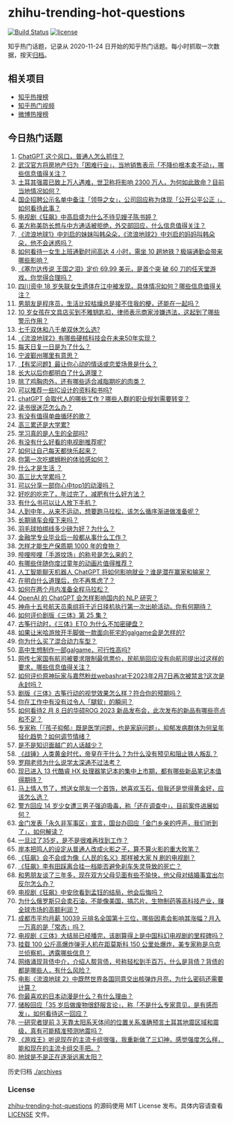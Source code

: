 # zhihu-trending-hot-questions

[![Build Status](https://github.com/justjavac/zhihu-trending-hot-questions/workflows/ci/badge.svg?branch=master)](https://github.com/justjavac/zhihu-trending-hot-questions/actions)
[![license](https://img.shields.io/github/license/justjavac/zhihu-trending-hot-questions)](https://github.com/justjavac/zhihu-trending-hot-questions/blob/master/LICENSE)

知乎热门话题，记录从 2020-11-24
日开始的知乎热门话题。每小时抓取一次数据，按天[归档](./archives)。

## 相关项目

- [知乎热搜榜](https://github.com/justjavac/zhihu-trending-top-search)
- [知乎热门视频](https://github.com/justjavac/zhihu-trending-hot-video)
- [微博热搜榜](https://github.com/justjavac/weibo-trending-hot-search)

## 今日热门话题

<!-- BEGIN -->
<!-- 最后更新时间 Thu Feb 09 2023 07:20:32 GMT+0800 (China Standard Time) -->

1. [ChatGPT 这个风口，普通人怎么抓住？](https://www.zhihu.com/question/582326598)
1. [武汉官方将房地产归为「困难行业」，当地销售表示「不降价根本卖不动」，哪些信息值得关注？](https://www.zhihu.com/question/582679090)
1. [土耳其强震已致上万人遇难，世卫称将影响 2300 万人，为何如此致命？目前当地情况如何？](https://www.zhihu.com/question/582670864)
1. [国企招聘公示名单中备注「领导之女」，公司回应称为体现「公开公平公正 」，如何看待此事？](https://www.zhihu.com/question/582796543)
1. [电视剧《狂飙》中高启盛为什么不待见嫂子陈书婷？](https://www.zhihu.com/question/581253157)
1. [美方称美防长想与中方通话被拒绝，外交部回应，什么信息值得关注？](https://www.zhihu.com/question/582794282)
1. [《流浪地球1》中刘启的妹妹叫韩朵朵，《流浪地球2》中刘启的妈妈叫韩朵朵，他不会迷惑吗？](https://www.zhihu.com/question/580342755)
1. [如何看待一女生上班通勤时间高达 4 小时，需坐 10 趟地铁？极端通勤会带来哪些影响？](https://www.zhihu.com/question/582756841)
1. [《塞尔达传说 王国之泪》定价 69.99 美元，是首个突 破 60 刀的任天堂游戏，你觉得合理吗？](https://www.zhihu.com/question/582765293)
1. [四川资中 18 岁失联女生遗体在江中被发现，具体情况如何？哪些信息值得关注？](https://www.zhihu.com/question/582750968)
1. [男朋友是程序员，生活比较枯燥总是接不住我的梗，还能在一起吗？](https://www.zhihu.com/question/581989784)
1. [10 岁女孩在文具店买到不雅钥匙扣，律师表示商家涉嫌违法，这起到了哪些警示作用？](https://www.zhihu.com/question/582007513)
1. [七千双休和八千单双休怎么选?](https://www.zhihu.com/question/582655744)
1. [《流浪地球2》有哪些硬核科技会在未来50年实现？](https://www.zhihu.com/question/581985439)
1. [每天日复一日是为了什么？](https://www.zhihu.com/question/582346151)
1. [宁波鄞州哪里有意思？](https://www.zhihu.com/question/582200924)
1. [【有奖问题】最让你心动的情话或恋爱场景是什么？](https://www.zhihu.com/question/582770485)
1. [长大以后你都明白了什么道理？](https://www.zhihu.com/question/581994563)
1. [除了鸡胸肉外，还有哪些适合减脂期吃的肉类？](https://www.zhihu.com/question/581114641)
1. [可以推荐一些IC设计的资料和书吗?](https://www.zhihu.com/question/515396181)
1. [chatGPT 会取代人的哪些工作？哪些人群的职业规划需要转变？](https://www.zhihu.com/question/582809884)
1. [读书很迷茫怎么办？](https://www.zhihu.com/question/582770719)
1. [有没有值得单曲循环的歌？](https://www.zhihu.com/question/582817032)
1. [高三累还是大学累?](https://www.zhihu.com/question/582540278)
1. [学习真的是人生的全部吗?](https://www.zhihu.com/question/582012242)
1. [有没有什么好看的电视剧推荐呢?](https://www.zhihu.com/question/582626745)
1. [如何让自己每天都快乐起来？](https://www.zhihu.com/question/581763031)
1. [你第一次吃螺蛳粉的体验感如何？](https://www.zhihu.com/question/582219336)
1. [什么才是生活 ？](https://www.zhihu.com/question/582821410)
1. [高三比大学累吗？](https://www.zhihu.com/question/582540442)
1. [可以分享一部你心中top1的动漫吗？](https://www.zhihu.com/question/582461088)
1. [好吃的吃完了，年过完了，减肥有什么好方法？](https://www.zhihu.com/question/581193922)
1. [有什么书可以让人放下手机？](https://www.zhihu.com/question/581979171)
1. [人到中年，从来不运动，想要跑马拉松，该怎么循序渐进做准备呢？](https://www.zhihu.com/question/582086617)
1. [长期骑车会瘦下来吗？](https://www.zhihu.com/question/581945255)
1. [羽毛球拍绑线多少磅为好？为什么？](https://www.zhihu.com/question/580237239)
1. [金融学专业毕业后一般都从事什么工作？](https://www.zhihu.com/question/307013935)
1. [怎样才能生产保质期 1000 年的食物？](https://www.zhihu.com/question/576592079)
1. [哔哩哔哩「手游坟场」的称号是怎么来的？](https://www.zhihu.com/question/461657405)
1. [有哪些伴随你度过童年的动画片值得推荐？](https://www.zhihu.com/question/579179493)
1. [人工智能聊天机器人 ChatGPT 将如何影响就业？谁是潜在赢家和输家？](https://www.zhihu.com/question/582698666)
1. [在明白什么道理后，你不再焦虑了？](https://www.zhihu.com/question/511311505)
1. [如何在两个月内准备全程马拉松？](https://www.zhihu.com/question/574059590)
1. [OpenAI 的 ChatGPT 会怎样影响国内的 NLP 研究？](https://www.zhihu.com/question/571460238)
1. [神舟十五号航天员乘组将于近日择机执行第一次出舱活动，你有何期待？](https://www.zhihu.com/question/582804279)
1. [如何评价剧版《三体》第 25 集？](https://www.zhihu.com/question/580080790)
1. [古筝行动时，《三体》ETO 为什么不加密硬盘？](https://www.zhihu.com/question/582495230)
1. [如果让米哈游放开手脚做一款面向死宅的galgame会是怎样的?](https://www.zhihu.com/question/581891011)
1. [你为什么买了混合动力车型？](https://www.zhihu.com/question/356407707)
1. [高中生想制作一部galgame，可行性高吗?](https://www.zhihu.com/question/582100785)
1. [网传七家国有航司被要求限制最低票价，民航局回应没有向航司提出过这样的要求，哪些信息值得关注？](https://www.zhihu.com/question/582794881)
1. [如何评价原神玩家与嘉然粉丝webashrat于2023年2月7日再次被禁言?这次是永封吗？](https://www.zhihu.com/question/582765732)
1. [剧版《三体》古筝行动的视觉效果怎么样？符合你的预期吗？](https://www.zhihu.com/question/582596812)
1. [你在工作中有没有过令人「腿软」的瞬间？](https://www.zhihu.com/question/582624863)
1. [如何看待2 月 8 日的华硕ROG 2023 新品发布会，此次发布的新品有哪些亮点和不足？](https://www.zhihu.com/question/581710014)
1. [专家称「『孩子抑郁』既是医学问题，也是家庭问题」，抑郁发病群体为何呈年轻化趋势？如何调节情绪？](https://www.zhihu.com/question/582640385)
1. [是不是知识面越广的人话越少？](https://www.zhihu.com/question/576344548)
1. [《战锤》人类黄金时代，帝皇在干什么？为什么没有预见和阻止铁人叛乱？](https://www.zhihu.com/question/580494310)
1. [罗翔老师为什么说学太深通不过法考？](https://www.zhihu.com/question/453113816)
1. [现已进入 13 代酷睿 HX 处理器笔记本的集中上市期，都有哪些新品笔记本值得期待？](https://www.zhihu.com/question/582761919)
1. [马上情人节了，想送女朋友一个首饰，她喜欢玉石，但我还是觉得黄金好，应该怎么选？](https://www.zhihu.com/question/581789852)
1. [警方回应 14 岁少女遭三男子强迫吸毒，称「还在调查中」，目前案件进展如何？](https://www.zhihu.com/question/582788060)
1. [金门发表「永久非军事区」宣言，国台办回应「金门乡亲的呼声，我们听到了」，如何解读？](https://www.zhihu.com/question/582774090)
1. [一旦过了35岁，是不是很难再找到工作？](https://www.zhihu.com/question/541294900)
1. [岸本把鸣人的设定从普通人改成火影之子，算不算火影的重大败笔？](https://www.zhihu.com/question/576774021)
1. [《狂飙》会不会成为像《人民的名义》那样被大家 N 刷的电视剧？](https://www.zhihu.com/question/581066860)
1. [《狂飙》李有田踩离合挂一档能否避免刹车失灵导致的死亡？](https://www.zhihu.com/question/582313529)
1. [和男朋友谈了三年多，现在双方父母见面有些不愉快，他父母对结婚事宜出尔反尔怎么办？](https://www.zhihu.com/question/582472183)
1. [电视剧《狂飙》中安欣看到孟钰的结局，他会后悔吗？](https://www.zhihu.com/question/581711696)
1. [为什么俄罗斯只会卖石油，不能像美国，搞芯片、生物制药等高科技产业，赚全球市场的高额利润？](https://www.zhihu.com/question/582340867)
1. [成都市平均月薪 10039 元排名全国第十三位，哪些因素会影响其涨幅？月入一万真的是「常态」吗？](https://www.zhihu.com/question/582673412)
1. [电视剧《三体》大结局已经播完，该剧算得上是中国科幻电视剧的里程碑吗？](https://www.zhihu.com/question/582347266)
1. [挂载 100 公斤高爆炸弹无人机在距莫斯科 150 公里处爆炸，美专家称是乌克兰侦察机，透露哪些信息？](https://www.zhihu.com/question/582780960)
1. [网络涌现背债中介，介绍人帮背债，号称轻松到手百万，什么是背债？背债的都是哪些人，有什么风险？](https://www.zhihu.com/question/582586062)
1. [电影《流浪地球 2》中既然世界各国同意交出核弹炸月亮，为什么密码还需要计算？](https://www.zhihu.com/question/580829044)
1. [你最喜欢的日本动漫是什么？有什么理由？](https://www.zhihu.com/question/582682368)
1. [储殷回应「35 岁后做废物很舒服言论」，称「不是什么专家意见，是有感而发」，如何看待这一回应？](https://www.zhihu.com/question/582606872)
1. [一研究者提前 3 天靠太阳系天体间的位置关系准确预言土耳其地震区域和震级，真有可能精准预测地震吗？](https://www.zhihu.com/question/582742809)
1. [《游戏王》听说现在的主流卡组很强，我重新做了三幻神，感觉强度怎么样，能和现在的主流卡组交手把。?](https://www.zhihu.com/question/582533677)
1. [地球是不是正在逐渐远离太阳？](https://www.zhihu.com/question/582557157)

<!-- END -->

历史归档 [./archives](./archives)

### License

[zhihu-trending-hot-questions](https://github.com/justjavac/zhihu-trending-hot-questions)
的源码使用 MIT License 发布。具体内容请查看 [LICENSE](./LICENSE) 文件。

